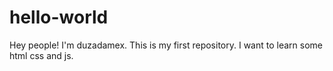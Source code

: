 # hello-world

Hey people!
I'm duzadamex. This is my first repository. I want to learn some html css and js. 
